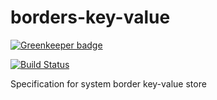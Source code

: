# borders-key-value

[![Greenkeeper badge](https://badges.greenkeeper.io/actano/borders-key-value.svg)](https://greenkeeper.io/)

[![Build Status](https://travis-ci.org/actano/borders-key-value.svg?branch=master)](https://travis-ci.org/actano/borders-key-value)

Specification for system border key-value store
